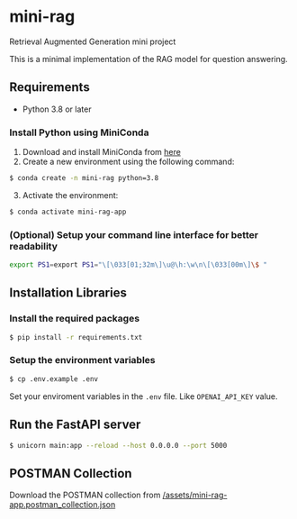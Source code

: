# mini-rag
Retrieval Augmented Generation mini project

This is a minimal implementation of the RAG model for question answering.

## Requirements

- Python 3.8 or later

### Install Python using MiniConda

1) Download and install MiniConda from [here](https://docs.anaconda.com/free/miniconda/index.html)
2) Create a new environment using the following command:
```bash
$ conda create -n mini-rag python=3.8
```
3) Activate the environment:
```bash
$ conda activate mini-rag-app
```

### (Optional) Setup your command line interface for better readability
```bash
export PS1=export PS1="\[\033[01;32m\]\u@\h:\w\n\[\033[00m\]\$ "
```

## Installation Libraries

### Install the required packages

```bash
$ pip install -r requirements.txt
```

### Setup the environment variables

```bash
$ cp .env.example .env
```
Set your enviroment variables in the `.env` file. Like `OPENAI_API_KEY` value.

## Run the FastAPI server

```bash
$ unicorn main:app --reload --host 0.0.0.0 --port 5000
```

## POSTMAN Collection

Download the POSTMAN collection from [/assets/mini-rag-app.postman_collection.json](/assets/mini-rag-app.postman_collection.json)